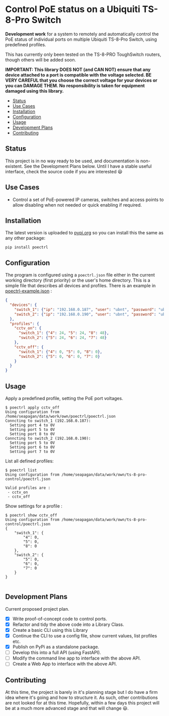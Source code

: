 # Control PoE status on a Ubiquiti TS-8-Pro Switch <!-- omit in toc -->

**Development work** for a system to remotely and automatically control the PoE
status of individual ports on multiple Ubiquiti TS-8-Pro Switch, using
predefined profiles.

This has currently only been tested on the TS-8-PRO ToughSwitch routers,
though others will be added soon.

**IMPORTANT: This library DOES NOT (and CAN NOT) ensure that any device attached
to a port is compatible with the voltage selected. BE VERY CAREFUL that you
choose the correct voltage for your devices or you can DAMAGE THEM. No
responsibility is taken for equipment damaged using this library.**

- [Status](#status)
- [Use Cases](#use-cases)
- [Installation](#installation)
- [Configuration](#configuration)
- [Usage](#usage)
- [Development Plans](#development-plans)
- [Contributing](#contributing)

## Status

This project is in no way ready to be used, and documentation is non-existent.
See the Development Plans below. Until I have a stable useful interface, check
the source code if you are interested 😃

## Use Cases

- Control a set of PoE-powered IP cameras, switches and access points to allow
disabling when not needed or quick enabling if required.

## Installation

The latest version is uploaded to [pypi.org](https://pypi.org) so you can
install this the same as any other package:

```console
pip install poectrl
```

## Configuration

The program is configured using a `poectrl.json` file either in the current
working directory (first priority) or the user's home directory. This is a
simple file that describes all devices and profiles. There is an example in
[poectrl-example.json](poectrl-example.json) :

```json
{
  "devices": {
    "switch_1": {"ip": "192.168.0.187", "user": "ubnt", "password": "ubnt"},
    "switch_2": {"ip": "192.168.0.190", "user": "ubnt", "password": "ubnt"}
  },
  "profiles": {
    "cctv_on": {
      "switch_1": {"4": 24, "5": 24, "8": 48},
      "switch_2": {"5": 24, "6": 24, "7": 48}
    },
    "cctv_off": {
      "switch_1": {"4": 0, "5": 0, "8": 0},
      "switch_2": {"5": 0, "6": 0, "7": 0}
    }
  }
}

```

## Usage

Apply a predefined profile, setting the PoE port voltages.

```console
$ poectrl apply cctv_off
Using configuration from /home/seapagan/data/work/own/poectrl/poectrl.json
Conncting to switch_1 (192.168.0.187):
  Setting port 4 to 0V
  Setting port 5 to 0V
  Setting port 8 to 0V
Conncting to switch_2 (192.168.0.190):
  Setting port 5 to 0V
  Setting port 6 to 0V
  Setting port 7 to 0V

```

List all defined profiles:

```console
$ poectrl list
Using configuration from /home/seapagan/data/work/own/ts-8-pro-control/poectrl.json

Valid profiles are :
 - cctv_on
 - cctv_off
```

Show settings for a profile :

```console
$ poectrl show cctv_off
Using configuration from /home/seapagan/data/work/own/ts-8-pro-control/poectrl.json
{
    "switch_1": {
        "4": 0,
        "5": 0,
        "8": 0
    },
    "switch_2": {
        "5": 0,
        "6": 0,
        "7": 0
    }
}


```

## Development Plans

Current proposed project plan.

- [x] Write proof-of-concept code to control ports.
- [x] Refactor and tidy the above code into a Library Class.
- [x] Create a basic CLI using this Library
- [x] Continue the CLI to use a config file, show current values, list profiles
  etc.
- [x] Publish on PyPi as a standalone package.
- [ ] Develop this into a full API (using FastAPI).
- [ ] Modify the command line app to interface with the above API.
- [ ] Create a Web App to interface with the above API.

## Contributing

At this time, the project is barely in it's planning stage but I do have a firm
idea where it's going and how to structure it. As such, other contributions are
not looked for at this time. Hopefully, within a few days this project will be
at a much more advanced stage and that will change 😃.
